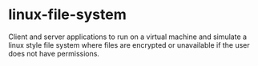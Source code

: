 # linux-file-system

Client and server applications to run on a virtual machine and simulate a linux style file system where files are encrypted or unavailable if the user does not have permissions.

